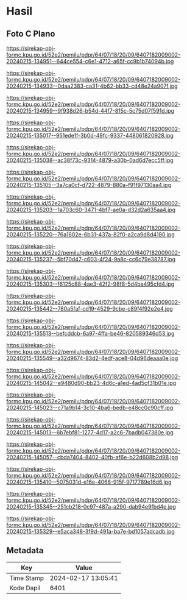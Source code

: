 # Hasil

## Foto C Plano

https://sirekap-obj-formc.kpu.go.id/52e2/pemilu/pdpr/64/07/18/20/09/6407182009002-20240215-134951--644ce554-c6e1-4712-a65f-cc9b1b74094b.jpg

https://sirekap-obj-formc.kpu.go.id/52e2/pemilu/pdpr/64/07/18/20/09/6407182009002-20240215-134933--0daa2383-ca31-4b62-bb33-cd48e24a907f.jpg

https://sirekap-obj-formc.kpu.go.id/52e2/pemilu/pdpr/64/07/18/20/09/6407182009002-20240215-134959--9f938d26-b54d-44f7-815c-5c75d07f591d.jpg

https://sirekap-obj-formc.kpu.go.id/52e2/pemilu/pdpr/64/07/18/20/09/6407182009002-20240215-135017--951ede1f-3b0d-49fc-9337-448061820928.jpg

https://sirekap-obj-formc.kpu.go.id/52e2/pemilu/pdpr/64/07/18/20/09/6407182009002-20240215-135038--ac38f73c-9314-4879-a30b-0ad6d7ecc5ff.jpg

https://sirekap-obj-formc.kpu.go.id/52e2/pemilu/pdpr/64/07/18/20/09/6407182009002-20240215-135105--3a7ca0cf-d722-4879-880a-f91f97130aa4.jpg

https://sirekap-obj-formc.kpu.go.id/52e2/pemilu/pdpr/64/07/18/20/09/6407182009002-20240215-135203--1a703c60-3471-4bf7-ae0a-d32d2a635aa4.jpg

https://sirekap-obj-formc.kpu.go.id/52e2/pemilu/pdpr/64/07/18/20/09/6407182009002-20240215-135220--76a1802e-6b31-437a-82f0-a2ca9d8d4180.jpg

https://sirekap-obj-formc.kpu.go.id/52e2/pemilu/pdpr/64/07/18/20/09/6407182009002-20240215-135237--5bf70d47-c603-4f24-9a8c-cc6c79e38787.jpg

https://sirekap-obj-formc.kpu.go.id/52e2/pemilu/pdpr/64/07/18/20/09/6407182009002-20240215-135303--f6125c88-4ae3-42f2-98f8-5d4ba495cfd4.jpg

https://sirekap-obj-formc.kpu.go.id/52e2/pemilu/pdpr/64/07/18/20/09/6407182009002-20240215-135442--780a5faf-cd19-4529-9cbe-c89f4f92e2e4.jpg

https://sirekap-obj-formc.kpu.go.id/52e2/pemilu/pdpr/64/07/18/20/09/6407182009002-20240215-135513--befcddcb-6a97-4ffa-be46-820589346d53.jpg

https://sirekap-obj-formc.kpu.go.id/52e2/pemilu/pdpr/64/07/18/20/09/6407182009002-20240215-135549--a32d9674-83d2-4edf-ace8-04d96deaaa0e.jpg

https://sirekap-obj-formc.kpu.go.id/52e2/pemilu/pdpr/64/07/18/20/09/6407182009002-20240215-145042--e9480d90-bb23-4d6c-a1ed-4ad5cf31b01e.jpg

https://sirekap-obj-formc.kpu.go.id/52e2/pemilu/pdpr/64/07/18/20/09/6407182009002-20240215-145023--c71a9b14-3c10-4ba6-bedb-e48cc0c90cff.jpg

https://sirekap-obj-formc.kpu.go.id/52e2/pemilu/pdpr/64/07/18/20/09/6407182009002-20240215-145013--6b7ebf81-1277-4d17-a2c6-7badb047380e.jpg

https://sirekap-obj-formc.kpu.go.id/52e2/pemilu/pdpr/64/07/18/20/09/6407182009002-20240215-145057--cbda7404-8402-40fb-af6e-b22d608b2d98.jpg

https://sirekap-obj-formc.kpu.go.id/52e2/pemilu/pdpr/64/07/18/20/09/6407182009002-20240215-135410--5075031d-e16e-4068-915f-9717789e16d6.jpg

https://sirekap-obj-formc.kpu.go.id/52e2/pemilu/pdpr/64/07/18/20/09/6407182009002-20240215-135345--251cb218-0c97-487a-a290-dab94e9fbd4e.jpg

https://sirekap-obj-formc.kpu.go.id/52e2/pemilu/pdpr/64/07/18/20/09/6407182009002-20240215-135329--e5aca348-3f9d-491a-ba7e-bd1057adcadb.jpg


## Metadata

| Key        | Value               |
| ---------- | ------------------- |
| Time Stamp | 2024-02-17 13:05:41 |
| Kode Dapil | 6401                |



